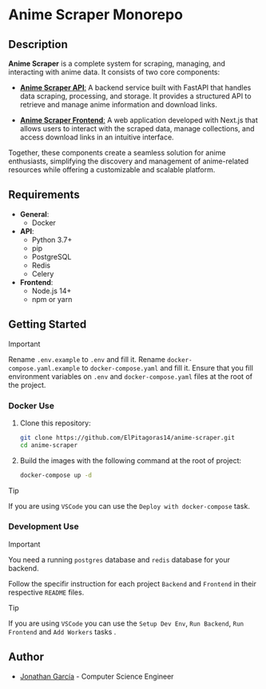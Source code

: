 # Anime Scraper Monorepo

## Description

**Anime Scraper** is a complete system for scraping, managing, and interacting with anime data. It consists of two core components:

- [**Anime Scraper API**:](/backend/README.md) A backend service built with FastAPI that handles data scraping, processing, and storage. It provides a structured API to retrieve and manage anime information and download links.

- [**Anime Scraper Frontend**:](/frontend/README.md) A web application developed with Next.js that allows users to interact with the scraped data, manage collections, and access download links in an intuitive interface.

Together, these components create a seamless solution for anime enthusiasts, simplifying the discovery and management of anime-related resources while offering a customizable and scalable platform.

## Requirements

- **General**:
  - Docker
- **API**:
  - Python 3.7+
  - pip
  - PostgreSQL
  - Redis
  - Celery
- **Frontend**:
  - Node.js 14+
  - npm or yarn

## Getting Started

> [!IMPORTANT]
> Rename `.env.example` to `.env` and fill it.
> Rename `docker-compose.yaml.example` to `docker-compose.yaml` and fill it.
> Ensure that you fill environment variables on `.env` and `docker-compose.yaml` files at the root of the project.

### Docker Use

1. Clone this repository:

   ```bash
   git clone https://github.com/ElPitagoras14/anime-scraper.git
   cd anime-scraper
   ```

2. Build the images with the following command at the root of project:

   ```bash
   docker-compose up -d
   ```

> [!TIP]
> If you are using `VSCode` you can use the `Deploy with docker-compose` task.

### Development Use

> [!IMPORTANT]
> You need a running `postgres` database and `redis` database for your backend.

Follow the specifir instruction for each project `Backend` and `Frontend` in their respective `README` files.

> [!TIP]
> If you are using `VSCode` you can use the `Setup Dev Env`, `Run Backend`, `Run Frontend` and `Add Workers` tasks .

## Author

- [Jonathan García](https://github.com/ElPitagoras14) - Computer Science Engineer
